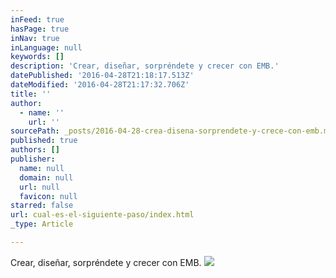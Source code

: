 ```yaml
---
inFeed: true
hasPage: true
inNav: true
inLanguage: null
keywords: []
description: 'Crear, diseñar, sorpréndete y crecer con EMB.'
datePublished: '2016-04-28T21:18:17.513Z'
dateModified: '2016-04-28T21:17:32.706Z'
title: ''
author:
  - name: ''
    url: ''
sourcePath: _posts/2016-04-28-crea-disena-sorprendete-y-crece-con-emb.md
published: true
authors: []
publisher:
  name: null
  domain: null
  url: null
  favicon: null
starred: false
url: cual-es-el-siguiente-paso/index.html
_type: Article

---
```

Crear, diseñar, sorpréndete y crecer con EMB.
![](https://the-grid-user-content.s3-us-west-2.amazonaws.com/13d1fcf1-bb43-4d3d-b198-6d6050773c5b.jpg)